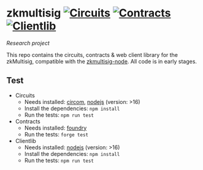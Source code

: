 # zkmultisig  [![Circuits](https://github.com/aragon/zkmultisig/workflows/Circuits/badge.svg)](https://github.com/aragon/zkmultisig/actions/workflows/circuits.yml?query=workflow%3ACircuits) [![Contracts](https://github.com/aragon/zkmultisig/workflows/Contracts/badge.svg)](https://github.com/aragon/zkmultisig/actions/workflows/contracts.yml?query=workflow%3AContracts) [![Clientlib](https://github.com/aragon/zkmultisig/workflows/Clientlib/badge.svg)](https://github.com/aragon/zkmultisig/actions/workflows/clientlib.yml?query=workflow%3AClientlib)

*Research project*

This repo contains the circuits, contracts & web client library for the zkMultisig, compatible with the [zkmultisig-node](https://github.com/aragon/zkmultisig-node). All code is in early stages.


## Test

- Circuits
   - Needs installed: [circom](https://github.com/iden3/circom), [nodejs](https://nodejs.org) (version: >16)
   - Install the dependencies: `npm install`
   - Run the tests: `npm run test`
- Contracts
   - Needs installed: [foundry](https://github.com/gakonst/foundry)
   - Run the tests: `forge test`
- Clientlib
   - Needs installed: [nodejs](https://nodejs.org) (version: >16)
   - Install the dependencies: `npm install`
   - Run the tests: `npm run test`
